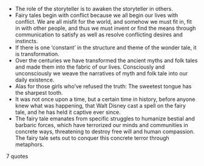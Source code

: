  - The role of the storyteller is to awaken the storyteller in others.
 - Fairy tales begin with conflict because we all begin our lives with conflict. We are all misfit for the world, and somehow we must fit in, fit in with other people, and thus we must invent or find the means through communication to satisfy as well as resolve conflicting desires and instincts.
 - If there is one ‘constant’ in the structure and theme of the wonder tale, it is transformation.
 - Over the centuries we have transformed the ancient myths and folk tales and made them into the fabric of our lives. Consciously and unconsciously we weave the narratives of myth and folk tale into our daily existence.
 - Alas for those girls who’ve refused the truth: The sweetest tongue has the sharpest tooth.
 - It was not once upon a time, but a certain time in history, before anyone knew what was happening, that Walt Disney cast a spell on the fairy tale, and he has held it captive ever since.
 - The fairy tale emanates from specific struggles to humanize bestial and barbaric forces, which have terrorized our minds and communities in concrete ways, threatening to destroy free will and human compassion. The fairy tale sets out to conquer this concrete terror through metaphors.

7 quotes